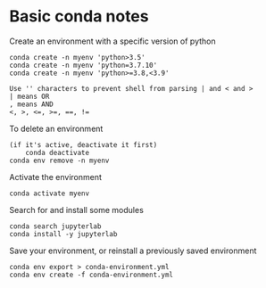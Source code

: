 # Basic conda notes

Create an environment with a specific version of python

    conda create -n myenv 'python>3.5'
    conda create -n myenv 'python=3.7.10'
    conda create -n myenv 'python>=3.8,<3.9'
    
    Use '' characters to prevent shell from parsing | and < and >
    | means OR
    , means AND
    <, >, <=, >=, ==, !=

To delete an environment

    (if it's active, deactivate it first)
        conda deactivate
    conda env remove -n myenv

Activate the environment

    conda activate myenv

Search for and install some modules

    conda search jupyterlab
    conda install -y jupyterlab

Save your environment, or reinstall a previously saved environment

    conda env export > conda-environment.yml
    conda env create -f conda-environment.yml

